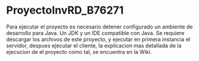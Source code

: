 # ProyectoInvRD_B76271

Para ejecutar el proyecto es necesario detener configurado un ambiente de desarrollo para Java.
Un JDK y un IDE compatible con Java.
Se requiere descargar los archivos de este proyecto, y ejecutar en primera instancia el servidor, 
despues ejecutar el cliente, la explicacion mas detallada de la ejecucion de el proyecto como tal,
se encuentra en la Wiki.
